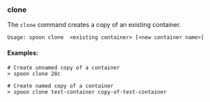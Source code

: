 ### clone

The `clone` command creates a copy of an existing container.

```
Usage: spoon clone  <existing container> [<new container name>]
```

#### Examples:

```
# Create unnamed copy of a container
> spoon clone 28c

# Create named copy of a container
> spoon clone test-container copy-of-test-container

```